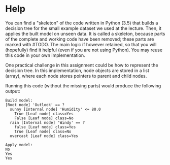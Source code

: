 # Help

You can find a "skeleton" of the code written in Python (3.5) that builds a decision tree for the small example dataset we used at the lecture. Then, it applies the built model on unseen data. It is called a skeleton, because parts of the complete and working code have been removed; these parts are marked with #TODO. The main logic if however retained, so that you will (hopefully) find it helpful (even if you are not using Python). You may reuse this code in your own implementation.

One practical challenge in this assignment could be how to represent the decision tree. In this implementation, node objects are stored in a list (array), where each node stores pointers to parent and child nodes.

Running this code (without the missing parts) would produce the following output:
```
Build model:
[Root node] 'Outlook' == ?
  sunny [Internal node] 'Humidity' <= 80.0
    True [Leaf node] class=Yes
    False [Leaf node] class=No
  rain [Internal node] 'Windy' == ?
    false [Leaf node] class=Yes
    true [Leaf node] class=No
  overcast [Leaf node] class=Yes

Apply model:
No
Yes
Yes
```

